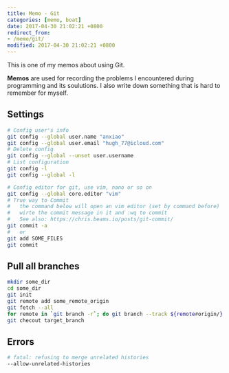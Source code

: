```yaml
---
title: Memo - Git
categories: [memo, boat]
date: 2017-04-30 21:02:21 +0800
redirect_from: 
- /memo/git/
modified: 2017-04-30 21:02:21 +0800
---
```


This is one of my memos about using Git.

**Memos** are used for recording the problems I encountered during programming and its soulutions. I also write down something that is hard to remember for myself.

<!--shoreline-->

## Settings

``` sh
# Config user's info
git config --global user.name "anxiao"
git config --global user.email "hugh_77@icloud.com"
# Delete config
git config --global --unset user.username
# List configuration
git config -l
git config --global -l

# Config editor for git, use vim, nano or so on
git config --global core.editor "vim"
# True way to Commit
#   the command below will open an vim editor (set by command before)
#   wirte the commit message in it and :wq to commit
#   See also: https://chris.beams.io/posts/git-commit/
git commit -a
#   or
git add SOME_FILES
git commit
```

## Pull all branches

```sh
mkdir some_dir
cd some_dir
git init
git remote add some_remote_origin
git fetch --all
for remote in `git branch -r`; do git branch --track ${remote#origin/} $remote; done
git checout target_branch
```

## 

## Errors

```sh
# fatal: refusing to merge unrelated histories
--allow-unrelated-histories
```